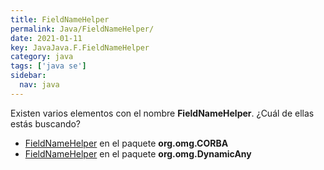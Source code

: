 ```yaml
---
title: FieldNameHelper
permalink: Java/FieldNameHelper/
date: 2021-01-11
key: JavaJava.F.FieldNameHelper
category: java
tags: ['java se']
sidebar: 
  nav: java
---
```


Existen varios elementos con el nombre **FieldNameHelper**. ¿Cuál de ellas estás buscando?
<ul>
<li><a href="/Java/FieldNameHelper-org-omg-CORBA/">FieldNameHelper</a> en el paquete <strong>org.omg.CORBA</strong></li>
<li><a href="/Java/FieldNameHelper-org-omg-DynamicAny/">FieldNameHelper</a> en el paquete <strong>org.omg.DynamicAny</strong></li>
<ul>
